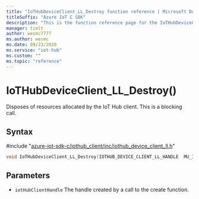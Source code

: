 ```yaml
---                             
title: "IoTHubDeviceClient_LL_Destroy function reference | Microsoft Docs" 
titleSuffix: "Azure IoT C SDK"            
description: "This is the function reference page for the IoTHubDeviceClient_LL_Destroy() function in the Azure IoT C SDK. This SDK is used with Azure IoT Hub and Azure IoT Hub Device Provisioning Service"            
manager: timlt                 
author: wesmc7777              
ms.author: wesmc               
ms.date: 09/23/2020                    
ms.service: "iot-hub"             
ms.custom: ""                
ms.topic: "reference"        
---                            
```


# IoTHubDeviceClient_LL_Destroy()

Disposes of resources allocated by the IoT Hub client. This is a blocking call.

## Syntax

\#include "[azure-iot-sdk-c/iothub_client/inc/iothub_device_client_ll.h](../iothub-device-client-ll-h.md)"  
```C
void IoTHubDeviceClient_LL_Destroy(IOTHUB_DEVICE_CLIENT_LL_HANDLE  MU_IFCOMMA2);
```

## Parameters
* `iotHubClientHandle` The handle created by a call to the create function.

